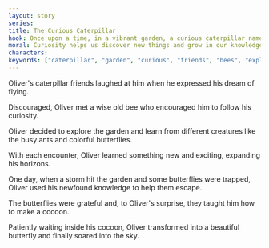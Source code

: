 ```yaml
---
layout: story
series: 
title: The Curious Caterpillar
hook: Once upon a time, in a vibrant garden, a curious caterpillar named Oliver couldn't stop daydreaming about...
moral: Curiosity helps us discover new things and grow in our knowledge and understanding.
characters: 
keywords: ["caterpillar", "garden", "curious", "friends", "bees", "exploration", "learning", "help", "transformation", "flying"]
---
```


Oliver's caterpillar friends laughed at him when he expressed his dream of flying.

Discouraged, Oliver met a wise old bee who encouraged him to follow his curiosity.

Oliver decided to explore the garden and learn from different creatures like the busy ants and colorful butterflies.

With each encounter, Oliver learned something new and exciting, expanding his horizons.

One day, when a storm hit the garden and some butterflies were trapped, Oliver used his newfound knowledge to help them escape.

The butterflies were grateful and, to Oliver's surprise, they taught him how to make a cocoon.

Patiently waiting inside his cocoon, Oliver transformed into a beautiful butterfly and finally soared into the sky.
